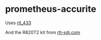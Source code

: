 # prometheus-accurite

Uses [rtl_433](https://github.com/merbanan/rtl_433)

And the R820T2 kit from [rtl-sdr.com](https://www.amazon.com/gp/product/B011HVUEME)
